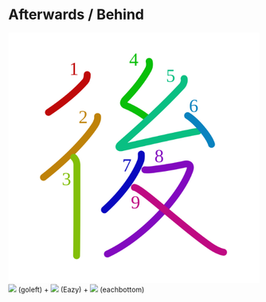 # Afterwards / Behind
![5f8c](Kanji/kanji-colorize/5f8c.svg)
[![](http://www.kanjidamage.com/assets/radsmall/go-0b389562c0c6b574e3dffb2b4c63e4fcadb0bad8c0ee475fc815b7aa338726a0.jpg)](http://www.kanjidamage.com/kanji/1229-go-%E8%A1%8C) (goleft) + [![](http://www.kanjidamage.com/assets/radsmall/young-c0c5df9e10a91b5c6276ffb913f8df8903d5151bf09cd1cc4d3e44c682c7394b.jpg)](http://www.kanjidamage.com/kanji/204-eazy) (Eazy) + [![](http://www.kanjidamage.com/assets/radsmall/each-37c2a474571855767f5272fae7a865ab752b9221fd7790e91b194ddd187b0876.jpg)](http://www.kanjidamage.com/kanji/609-each-%E5%90%84) (eachbottom)